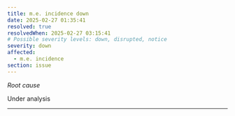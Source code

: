 ```yaml
---
title: m.e. incidence down
date: 2025-02-27 01:35:41
resolved: true
resolvedWhen: 2025-02-27 03:15:41
# Possible severity levels: down, disrupted, notice
severity: down
affected:
  - m.e. incidence
section: issue
---
```


*Root cause*

Under analysis

---


